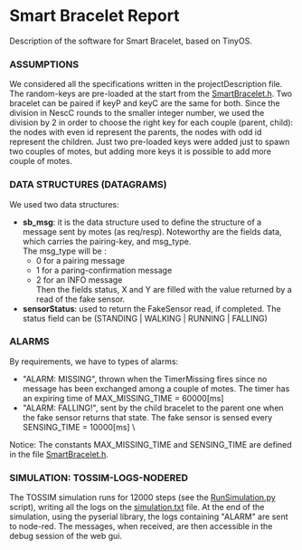 # Smart Bracelet Report

Description of the software for Smart Bracelet, based on TinyOS.

### ASSUMPTIONS

We considered all the specifications written in the projectDescription file. The random-keys are pre-loaded at the start from the [SmartBracelet.h](./src/SmartBracelet.h).
Two bracelet can be paired if keyP and keyC are the same for both. Since the division in NescC rounds to the smaller integer number, we used the division by 2 in order to choose the right key for each couple (parent, child): the nodes with even id represent the parents, the nodes with odd id represent the children. Just two pre-loaded keys were added just to spawn two couples of motes, but adding more keys it is possible to add more couple of motes.

### DATA STRUCTURES (DATAGRAMS)

We used two data structures:
- **sb_msg**:
    it is the data structure used to define the structure of a message sent by motes (as req/resp). Noteworthy are the fields data, which carries the pairing-key, and msg_type.\
    The msg_type will be :
    - 0 for a pairing message
    - 1 for a paring-confirmation message
    - 2 for an INFO message \
    Then the fields status, X and Y are filled with the value returned by a read of the fake sensor.
- **sensorStatus**:
    used to return the FakeSensor read, if completed. The status field can be (STANDING | WALKING | RUNNING | FALLING)


### ALARMS

By requirements, we have to types of alarms:
- "ALARM: MISSING", thrown when the TimerMissing fires since no message has been exchanged among a couple of motes. The timer has an expiring time of MAX_MISSING_TIME = 60000[ms]
- "ALARM: FALLING!", sent by the child bracelet to the parent one when the fake sensor returns that state. The fake sensor is sensed every SENSING_TIME = 10000[ms] \

Notice: The constants MAX_MISSING_TIME and SENSING_TIME are defined in the file [SmartBracelet.h](./src/SmartBracelet.h).

### SIMULATION: TOSSIM-LOGS-NODERED

The TOSSIM simulation runs for 12000 steps (see the [RunSimulation.py](src/RunSimulation.py) script), writing all the logs on the [simulation.txt](src/simulation.txt) file.
At the end of the simulation, using the pyserial library, the logs containing "ALARM" are sent to node-red. The messages, when received, are then accessible in the debug session of the web gui.
